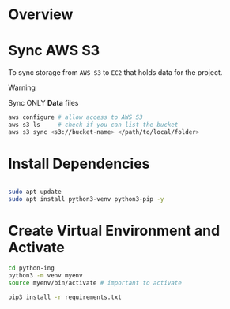 # Overview


# Sync AWS S3

To sync storage from `AWS S3` to `EC2` that holds data for the project. 

> [!WARNING]  
> Sync ONLY **Data** files

```bash
aws configure # allow access to AWS S3
aws s3 ls     # check if you can list the bucket
aws s3 sync <s3://bucket-name> </path/to/local/folder>
```


# Install Dependencies

```bash

sudo apt update
sudo apt install python3-venv python3-pip -y
```

# Create Virtual Environment and Activate

```bash
cd python-ing
python3 -m venv myenv
source myenv/bin/activate # important to activate

pip3 install -r requirements.txt
```




